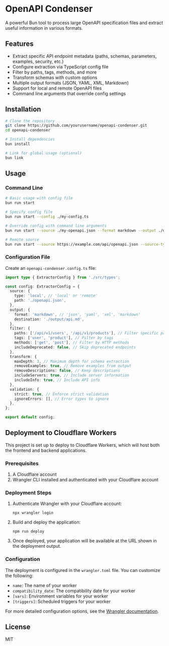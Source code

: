 # OpenAPI Condenser

A powerful Bun tool to process large OpenAPI specification files and extract useful information in various formats.

## Features

- Extract specific API endpoint metadata (paths, schemas, parameters, examples, security, etc.)
- Configure extraction via TypeScript config file
- Filter by paths, tags, methods, and more
- Transform schemas with custom options
- Multiple output formats (JSON, YAML, XML, Markdown)
- Support for local and remote OpenAPI files
- Command line arguments that override config settings

## Installation

```bash
# Clone the repository
git clone https://github.com/yourusername/openapi-condenser.git
cd openapi-condenser

# Install dependencies
bun install

# Link for global usage (optional)
bun link
```

## Usage

### Command Line

```bash
# Basic usage with config file
bun run start

# Specify config file
bun run start --config ./my-config.ts

# Override config with command line arguments
bun run start --source ./my-openapi.json --format markdown --output ./docs/api.md

# Remote source
bun run start --source https://example.com/api/openapi.json --source-type remote
```

### Configuration File

Create an `openapi-condenser.config.ts` file:

```typescript
import type { ExtractorConfig } from './src/types';

const config: ExtractorConfig = {
  source: {
    type: 'local', // 'local' or 'remote'
    path: './openapi.json',
  },
  output: {
    format: 'markdown', // 'json', 'yaml', 'xml', 'markdown'
    destination: './output/api.md',
  },
  filter: {
    paths: ['/api/v1/users', '/api/v1/products'], // Filter specific paths
    tags: ['user', 'product'], // Filter by tags
    methods: ['get', 'post'], // Filter by HTTP methods
    includeDeprecated: false, // Skip deprecated endpoints
  },
  transform: {
    maxDepth: 3, // Maximum depth for schema extraction
    removeExamples: true, // Remove examples from output
    removeDescriptions: false, // Keep descriptions
    includeServers: true, // Include server information
    includeInfo: true, // Include API info
  },
  validation: {
    strict: true, // Enforce strict validation
    ignoreErrors: [], // Error types to ignore
  },
};

export default config;
```

## Deployment to Cloudflare Workers

This project is set up to deploy to Cloudflare Workers, which will host both the frontend and backend applications.

### Prerequisites

1. A Cloudflare account
2. Wrangler CLI installed and authenticated with your Cloudflare account

### Deployment Steps

1. Authenticate Wrangler with your Cloudflare account:
   ```
   npx wrangler login
   ```

2. Build and deploy the application:
   ```
   npm run deploy
   ```

3. Once deployed, your application will be available at the URL shown in the deployment output.

### Configuration

The deployment is configured in the `wrangler.toml` file. You can customize the following:

- `name`: The name of your worker
- `compatibility_date`: The compatibility date for your worker
- `[vars]`: Environment variables for your worker
- `[triggers]`: Scheduled triggers for your worker

For more detailed configuration options, see the [Wrangler documentation](https://developers.cloudflare.com/workers/wrangler/configuration/).

## License

MIT
